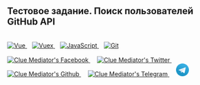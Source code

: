 ## Тестовое задание. Поиск пользователей GitHub API
<br />
<div>
    <a href="https://vuejs.org/">
        <img alt="Vue"
            src="https://img.shields.io/badge/-Vue-42b883?style=for-the-badge&logo=vue&logoColor=black" />
    </a>
    &nbsp;&nbsp;
    <a href="https://vuex.vuejs.org/">
        <img alt="Vuex"
            src="https://img.shields.io/badge/-Vuex-42b883?style=for-the-badge&logo=vue&logoColor=black" />
    </a>
    &nbsp;&nbsp;
    <a href="https://developer.mozilla.org/en-US/docs/Web/JavaScript">
        <img alt="JavaScript"
            src="https://img.shields.io/badge/-JavaScript-F7DF1E?style=for-the-badge&logo=javascript&logoColor=black" />
    </a>
    &nbsp;&nbsp;
    <a href="https://git-scm.com/">
        <img alt="Git" src="https://img.shields.io/badge/-Git-F05032?style=for-the-badge&logo=git&logoColor=white" />
    </a>
</div>

<br />

<div>
    <a href="https://www.facebook.com/thecluemediator">
        <img alt="Clue Mediator's Facebook" width="30px"
            src="https://raw.githubusercontent.com/peterthehan/peterthehan/master/assets/facebook.svg" />
    </a>
    &nbsp;&nbsp;&nbsp;
    <a href="https://twitter.com/cluemediator">
        <img alt="Clue Mediator's Twitter" width="30px"
            src="https://raw.githubusercontent.com/peterthehan/peterthehan/master/assets/twitter.svg" />
    </a>
    &nbsp;&nbsp;&nbsp;
    <a href="https://github.com/cluemediator">
        <img alt="Clue Mediator's Github" width="30px"
            src="https://raw.githubusercontent.com/peterthehan/peterthehan/master/assets/github.svg" />
    </a>
    &nbsp;&nbsp;&nbsp;
    <a href="https://www.youtube.com/cluemediator">
        <img alt="Clue Mediator's Telegram" width="30px"
            src="https://raw.githubusercontent.com/peterthehan/peterthehan/master/assets/youtube.svg" />
    </a>
    &nbsp;&nbsp;&nbsp;
    <a href="https://t.me/cluemediator">
        <img alt="Clue Mediator's Youtube" width="30px"
            src="https://raw.githubusercontent.com/github/explore/80688e429a7d4ef2fca1e82350fe8e3517d3494d/topics/telegram/telegram.png" />
    </a>
</div>

